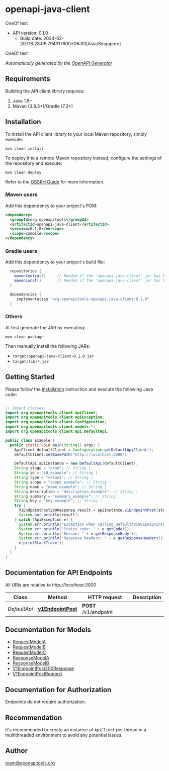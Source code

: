 # openapi-java-client

OneOf test
- API version: 0.1.0
  - Build date: 2024-02-20T18:28:09.794317600+08:00[Asia/Singapore]

OneOf test


*Automatically generated by the [OpenAPI Generator](https://openapi-generator.tech)*


## Requirements

Building the API client library requires:
1. Java 1.8+
2. Maven (3.8.3+)/Gradle (7.2+)

## Installation

To install the API client library to your local Maven repository, simply execute:

```shell
mvn clean install
```

To deploy it to a remote Maven repository instead, configure the settings of the repository and execute:

```shell
mvn clean deploy
```

Refer to the [OSSRH Guide](http://central.sonatype.org/pages/ossrh-guide.html) for more information.

### Maven users

Add this dependency to your project's POM:

```xml
<dependency>
  <groupId>org.openapitools</groupId>
  <artifactId>openapi-java-client</artifactId>
  <version>0.1.0</version>
  <scope>compile</scope>
</dependency>
```

### Gradle users

Add this dependency to your project's build file:

```groovy
  repositories {
    mavenCentral()     // Needed if the 'openapi-java-client' jar has been published to maven central.
    mavenLocal()       // Needed if the 'openapi-java-client' jar has been published to the local maven repo.
  }

  dependencies {
     implementation "org.openapitools:openapi-java-client:0.1.0"
  }
```

### Others

At first generate the JAR by executing:

```shell
mvn clean package
```

Then manually install the following JARs:

* `target/openapi-java-client-0.1.0.jar`
* `target/lib/*.jar`

## Getting Started

Please follow the [installation](#installation) instruction and execute the following Java code:

```java

// Import classes:
import org.openapitools.client.ApiClient;
import org.openapitools.client.ApiException;
import org.openapitools.client.Configuration;
import org.openapitools.client.models.*;
import org.openapitools.client.api.DefaultApi;

public class Example {
  public static void main(String[] args) {
    ApiClient defaultClient = Configuration.getDefaultApiClient();
    defaultClient.setBasePath("http://localhost:3000");

    DefaultApi apiInstance = new DefaultApi(defaultClient);
    String stage = "prod"; // String | 
    String id = "id_example"; // String | 
    String type = "value1"; // String | 
    String scope = "scope_example"; // String | 
    String name = "name_example"; // String | 
    String description = "description_example"; // String | 
    String summary = "summary_example"; // String | 
    String key = "key_example"; // String | 
    try {
      V1EndpointPost200Response result = apiInstance.v1EndpointPost(stage, id, type, scope, name, description, summary, key);
      System.out.println(result);
    } catch (ApiException e) {
      System.err.println("Exception when calling DefaultApi#v1EndpointPost");
      System.err.println("Status code: " + e.getCode());
      System.err.println("Reason: " + e.getResponseBody());
      System.err.println("Response headers: " + e.getResponseHeaders());
      e.printStackTrace();
    }
  }
}

```

## Documentation for API Endpoints

All URIs are relative to *http://localhost:3000*

Class | Method | HTTP request | Description
------------ | ------------- | ------------- | -------------
*DefaultApi* | [**v1EndpointPost**](docs/DefaultApi.md#v1EndpointPost) | **POST** /v1/endpoint | 


## Documentation for Models

 - [RequestModelA](docs/RequestModelA.md)
 - [RequestModelB](docs/RequestModelB.md)
 - [RequestModelC](docs/RequestModelC.md)
 - [ResponseModelA](docs/ResponseModelA.md)
 - [ResponseModelB](docs/ResponseModelB.md)
 - [V1EndpointPost200Response](docs/V1EndpointPost200Response.md)
 - [V1EndpointPostRequest](docs/V1EndpointPostRequest.md)


<a id="documentation-for-authorization"></a>
## Documentation for Authorization

Endpoints do not require authorization.


## Recommendation

It's recommended to create an instance of `ApiClient` per thread in a multithreaded environment to avoid any potential issues.

## Author

team@openapitools.org


